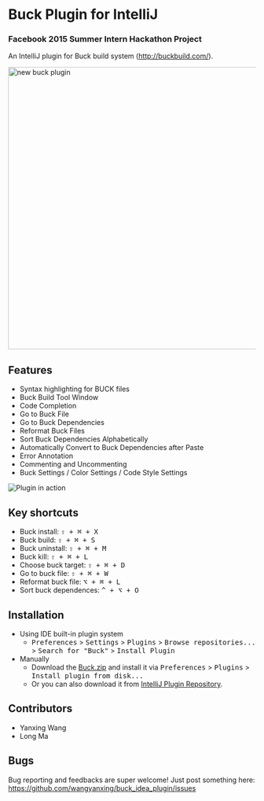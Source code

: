 # Buck Plugin for IntelliJ

### Facebook 2015 Summer Intern Hackathon Project

An IntelliJ plugin for Buck build system (http://buckbuild.com/).

<a data-flickr-embed="true" href="https://www.flickr.com/photos/128908106@N06/20225891776/in/dateposted-public/" title="new buck plugin"><img src="https://farm4.staticflickr.com/3802/20225891776_f993d0ffd2_c.jpg" width="800" height="574" alt="new buck plugin"></a><script async src="//embedr.flickr.com/assets/client-code.js" charset="utf-8"></script>

## Features

* Syntax highlighting for BUCK files
* Buck Build Tool Window
* Code Completion
* Go to Buck File
* Go to Buck Dependencies
* Reformat Buck Files
* Sort Buck Dependencies Alphabetically
* Automatically Convert to Buck Dependencies after Paste
* Error Annotation
* Commenting and Uncommenting
* Buck Settings / Color Settings / Code Style Settings

![Plugin in action](http://i.giphy.com/3o85xwC8dOyakxqhag.gif)

## Key shortcuts
- Buck install: <kbd>⇧ + ⌘ + X</kbd>
- Buck build: <kbd>⇧ + ⌘ + S</kbd>
- Buck uninstall: <kbd>⇧ + ⌘ + M</kbd>
- Buck kill: <kbd>⇧ + ⌘ + L</kbd>
- Choose buck target: <kbd>⇧ + ⌘ + D</kbd>
- Go to buck file: <kbd>⇧ + ⌘ + W</kbd>
- Reformat buck file: <kbd>⌥ + ⌘ + L</kbd>
- Sort buck dependences: <kbd>^ + ⌥ + O</kbd>

## Installation

- Using IDE built-in plugin system
  - <kbd>Preferences</kbd> > <kbd>Settings</kbd> > <kbd>Plugins</kbd> > <kbd>Browse repositories...</kbd> > <kbd>Search for "Buck"</kbd> > <kbd>Install Plugin</kbd>
- Manually
  - Download the [Buck.zip](https://github.com/wangyanxing/buck_idea_plugin/releases/download/2.0/Buck.zip) and install it via <kbd>Preferences</kbd> > <kbd>Plugins</kbd> > <kbd>Install plugin from disk...</kbd>
  - Or you can also download it from [IntelliJ Plugin Repository](https://plugins.jetbrains.com/plugin/7826).

## Contributors

* Yanxing Wang
* Long Ma

## Bugs

Bug reporting and feedbacks are super welcome!
Just post something here: https://github.com/wangyanxing/buck_idea_plugin/issues
